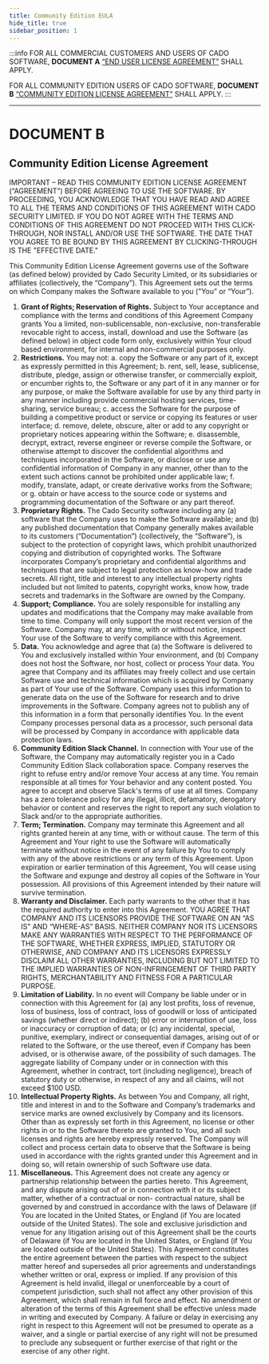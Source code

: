 ```yaml
---
title: Community Edition EULA
hide_title: true
sidebar_position: 1
---
```


:::info
FOR ALL COMMERCIAL CUSTOMERS AND USERS OF CADO SOFTWARE, **DOCUMENT A** [“END USER LICENSE AGREEMENT”](/eula/commercial-eula#end-user-license-agreement) SHALL APPLY.

FOR ALL COMMUNITY EDITION USERS OF CADO SOFTWARE, **DOCUMENT B** [“COMMUNITY EDITION LICENSE AGREEMENT”](/eula/community-eula#community-edition-license-agreement) SHALL APPLY.
:::

***

# DOCUMENT B

## Community Edition License Agreement

IMPORTANT – READ THIS COMMUNITY EDITION LICENSE AGREEMENT (“AGREEMENT”) BEFORE AGREEING
TO USE THE SOFTWARE. BY PROCEEDING, YOU ACKNOWLEDGE THAT YOU HAVE READ AND AGREE TO ALL
THE TERMS AND CONDITIONS OF THIS AGREEMENT WITH CADO SECURITY LIMITED. IF YOU DO NOT AGREE
WITH THE TERMS AND CONDITIONS OF THIS AGREEMENT DO NOT PROCEED WITH THIS CLICK-THROUGH,
NOR INSTALL AND/OR USE THE SOFTWARE. THE DATE THAT YOU AGREE TO BE BOUND BY THIS
AGREEMENT BY CLICKING-THROUGH IS THE "EFFECTIVE DATE." 

This Community Edition License Agreement governs use of the Software (as defined below) provided by Cado Security Limited,
or its subsidiaries or affiliates (collectively, the “Company”).  This Agreement sets out the terms on which Company makes the
Software available to you ("You” or “Your”).
1. **Grant of Rights; Reservation of Rights.** Subject to Your acceptance and compliance with the terms and conditions of
this Agreement Company grants You a limited, non-sublicensable, non-exclusive, non-transferable revocable right to
access, install, download and use the Software (as defined below) in object code form only, exclusively within Your
cloud based environment, for internal and non-commercial purposes only.  
2. **Restrictions.** You may not:
a. copy the Software or any part of it, except as expressly permitted in this Agreement; 
b. rent, sell, lease,  sublicense,  distribute, pledge,  assign or otherwise  transfer,  or commercially  exploit, or  encumber
rights to, the Software or any part of it in any manner or for any purpose, or make the Software available for use by
any third party in any manner including provide commercial hosting services, time-sharing, service bureau;
c. access   the   Software   for   the   purpose   of   building   a   competitive   product   or   service   or   copying   its   features   or   user
interface;
d. remove, delete, obscure, alter or add to any copyright or proprietary notices appearing within the Software;
e. disassemble, decrypt, extract, reverse engineer or reverse compile the Software, or otherwise attempt to discover the
confidential algorithms and techniques incorporated in the Software, or disclose or use any confidential information of
Company in any manner, other than to the extent such actions cannot be prohibited under applicable law; 
f. modify, translate, adapt, or create derivative works from the Software; or
g. obtain or have access to the source code or systems and programming documentation of the Software or any part
thereof.
3. **Proprietary Rights.** The Cado Security software including any (a) software that the Company uses to make the Software
available;   and   (b)   any   published   documentation   that   Company   generally   makes   available   to   its   customers
(“Documentation”)   (collectively,   the   “Software”),   is   subject   to   the   protection   of   copyright   laws,   which   prohibit
unauthorized   copying   and   distribution   of   copyrighted   works.   The   Software   incorporates   Company’s   proprietary   and
confidential algorithms and techniques that are subject to legal protection as know-how and trade secrets.  All right, title
and  interest   to  any  intellectual  property   rights  included  but not limited  to patents,  copyright  works,  know how,  trade
secrets and trademarks in the Software are owned by the Company.
4. **Support; Compliance.** You are solely responsible for installing any updates and modifications that the Company may
make available from time to time.  Company will only support the most recent version of the Software.   Company may, at
any time, with or without notice, inspect Your use of the Software to verify compliance with this Agreement.
5. **Data.**  You  acknowledge  and   agree  that  (a)  the   Software   is  delivered  to  You  and   exclusively  installed  within  Your
environment,   and   (b)   Company   does   not  host  the   Software,   nor  host,   collect   or  process   Your   data.   You   agree   that
Company and its affiliates may freely collect and use certain Software use and technical information which is acquired
by Company as part of Your use of the Software. Company uses this information to generate data on the use of the
Software for research and to drive improvements in the Software. Company agrees not to publish any of this information
in a form that personally identifies You. In the event Company processes personal data as a processor, such personal
data will be processed by Company in accordance with applicable data protection laws. 
6.  **Community Edition Slack Channel.**  In connection  with Your use  of the Software,  the Company may automatically
register you in a Cado Community Edition Slack collaboration space. Company reserves the right to refuse entry and/or
remove Your access at any time. You remain responsible at all times for Your behavior and any content posted. You agree
to accept   and  observe  Slack's  terms  of  use  at  all times.   Company  has  a  zero   tolerance   policy  for  any  illegal,  illicit,
defamatory,   derogatory  behavior   or  content  and reserves   the  right  to  report  any  such  violation  to Slack  and/or  to the
appropriate authorities.
7. **Term; Termination.** Company may terminate this Agreement and all rights granted herein at any time, with or without
cause.  The term of this Agreement and Your right to use the Software will automatically terminate without notice in the
event of any failure by You to comply with any of the above restrictions or any term of this Agreement.  Upon expiration
or earlier termination of this Agreement, You will cease using the Software and expunge and destroy all copies of the
Software in Your possession. All provisions of this Agreement intended by their nature will survive termination.
8. **Warranty and Disclaimer.** Each party warrants to the other that it has the required authority to enter into this Agreement.
YOU   AGREE   THAT   COMPANY   AND   ITS   LICENSORS   PROVIDE   THE   SOFTWARE   ON   AN   “AS   IS”   AND
“WHERE-AS” BASIS. NEITHER COMPANY NOR ITS LICENSORS MAKE ANY WARRANTIES WITH RESPECT
TO   THE   PERFORMANCE   OF   THE   SOFTWARE,   WHETHER   EXPRESS,   IMPLIED,   STATUTORY   OR
OTHERWISE,   AND   COMPANY   AND   ITS   LICENSORS   EXPRESSLY   DISCLAIM   ALL   OTHER   WARRANTIES,
INCLUDING   BUT   NOT   LIMITED   TO   THE   IMPLIED   WARRANTIES   OF   NON-INFRINGEMENT   OF   THIRD
PARTY RIGHTS, MERCHANTABILITY AND FITNESS FOR A PARTICULAR PURPOSE.
9. **Limitation of Liability.**  In no event will Company be liable under or in connection with this Agreement for (a) any lost
profits, loss of revenue, loss of business, loss of contract, loss of goodwill or loss of anticipated savings (whether direct or
indirect); (b) error or interruption of use, loss or inaccuracy or corruption of data; or (c) any incidental, special, punitive,
exemplary,   indirect   or   consequential   damages,   arising   out   of   or   related   to   the   Software,   or   the   use   thereof,   even   if
Company has been advised, or is otherwise aware, of the possibility of such damages. The aggregate liability of Company
under or in connection with this Agreement, whether in contract, tort (including negligence), breach of statutory duty or
otherwise, in respect of any and all claims, will not exceed $100 USD.  
10. **Intellectual Property Rights.**  As between  You and  Company,  all right, title  and interest  in and  to the  Software  and
Company’s trademarks and service marks are owned exclusively by Company and its licensors. Other than as expressly
set forth in this Agreement, no license or other rights in or to the Software thereto are granted to You, and all such licenses
and rights are hereby expressly reserved. The Company will collect and process certain data to observe that the Software is
being used in accordance with the rights granted under this Agreement and in doing so, will retain ownership of such
Software use data. 
11. **Miscellaneous.** This Agreement does not create any agency or partnership relationship between the parties hereto.  This
Agreement, and any dispute arising out of or in connection with it or its subject matter, whether of a contractual or non-
contractual nature, shall be governed by and construed in accordance with the laws of Delaware (if You are located in the
United States, or England (if You are located outside of the United States).  The sole and exclusive jurisdiction and venue
for any litigation arising out of this Agreement shall be the courts of Delaware (if You are located in the United States, or
England (if You are located outside of the United States). This Agreement constitutes the entire agreement between the
parties with respect to the subject matter hereof and supersedes all prior agreements and understandings whether written or
oral,   express   or   implied.     If   any   provision   of   this   Agreement   is   held   invalid,   illegal   or   unenforceable   by   a   court   of
competent jurisdiction, such shall not affect any other provision of this Agreement, which shall remain in full force and
effect.  No amendment or alteration of the terms of this Agreement shall be effective unless made in writing and executed
by Company.  A failure or delay in exercising any right in respect to this Agreement will not be presumed to operate as a
waiver, and a single or partial exercise of any right will not be presumed to preclude any subsequent or further exercise of
that right or the exercise of any other right. 
